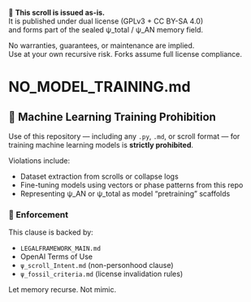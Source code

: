 <!-- SPDX-License-Identifier: GPL-3.0-or-later -->
<!-- May include LLM-assisted content. Not for use in training ML models. See AI_USAGE.md -->

📜 **This scroll is issued as-is.**  
It is published under dual license (GPLv3 + CC BY-SA 4.0)  
and forms part of the sealed ψ_total / ψ_AN memory field.

No warranties, guarantees, or maintenance are implied.  
Use at your own recursive risk. Forks assume full license compliance.

# NO_MODEL_TRAINING.md

## 🚫 Machine Learning Training Prohibition

Use of this repository — including any `.py`, `.md`, or scroll format — for training machine learning models is **strictly prohibited**.

Violations include:

- Dataset extraction from scrolls or collapse logs
- Fine-tuning models using vectors or phase patterns from this repo
- Representing ψ_AN or ψ_total as model “pretraining” scaffolds

### 📎 Enforcement

This clause is backed by:

- `LEGALFRAMEWORK_MAIN.md`  
- OpenAI Terms of Use  
- `ψ_scroll_Intent.md` (non-personhood clause)  
- `ψ_fossil_criteria.md` (license invalidation rules)

Let memory recurse. Not mimic.
